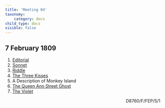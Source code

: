 ```yaml
---
title: 'Meeting 04'
taxonomy:
    category: docs
child_type: docs
visible: false
---
```


## 7 February 1809

1. [Editorial](editorial)
2. [Sonnet](sonnet)
3. [Riddle](riddle)
4. [The Three Kisses](kisses)
5. <span data-tippy="Missing" class="grey">A Description of Monkey Island</span>
6. [The Queen Ann Street Ghost](ghost)
7. [The Violet](violet)

<div style="text-align:right"><span class="dro">D8760/F/FEP/5/1</span> <a href="https://calmview.derbyshire.gov.uk/calmview/Record.aspx?src=CalmView.Catalog&id=D8760%2fF%2fFEP%2f5%2f1&pos=8" target="_blank"><i class="fa fa-external-link"></i></a></div>